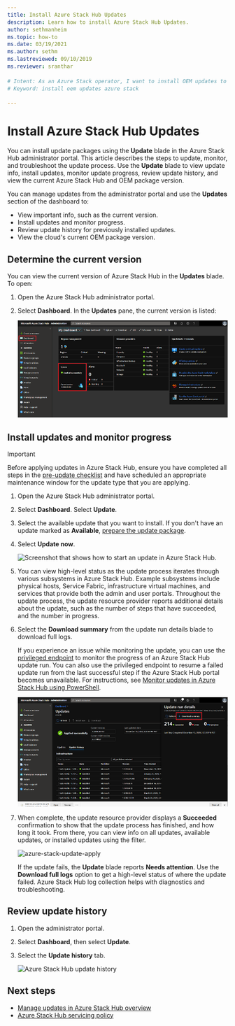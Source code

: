 ```yaml
---
title: Install Azure Stack Hub Updates 
description: Learn how to install Azure Stack Hub Updates.
author: sethmanheim
ms.topic: how-to
ms.date: 03/19/2021
ms.author: sethm
ms.lastreviewed: 09/10/2019
ms.reviewer: sranthar

# Intent: As an Azure Stack operator, I want to install OEM updates to keep my system up to date.
# Keyword: install oem updates azure stack

---
```



# Install Azure Stack Hub Updates

You can install update packages using the **Update** blade in the Azure Stack Hub administrator portal. This article describes the steps to update, monitor, and troubleshoot the update process. Use the **Update** blade to view update info, install updates, monitor update progress, review update history, and view the current Azure Stack Hub and OEM package version.

You can manage updates from the administrator portal and use the **Updates** section of the dashboard to:

- View important info, such as the current version.
- Install updates and monitor progress.
- Review update history for previously installed updates.
- View the cloud's current OEM package version.

## Determine the current version

You can view the current version of Azure Stack Hub in the **Updates** blade. To open:

1. Open the Azure Stack Hub administrator portal.

2. Select **Dashboard**. In the **Updates** pane, the current version is listed:

    ![Updates tile on default dashboard](./media/azure-stack-apply-updates/dashboard.png)

## Install updates and monitor progress

> [!IMPORTANT]
> Before applying updates in Azure Stack Hub, ensure you have completed all steps in the [pre-update checklist](release-notes-checklist.md) and have scheduled an appropriate maintenance window for the update type that you are applying.

1. Open the Azure Stack Hub administrator portal.

2. Select **Dashboard**. Select **Update**.

3. Select the available update that you want to install. If you don't have an update marked as **Available**, [prepare the update package](azure-stack-update-prepare-package.md).

4. Select **Update now**.

    ![Screenshot that shows how to start an update in Azure Stack Hub.](./media/azure-stack-apply-updates/image2.png)

5. You can view high-level status as the update process iterates through various subsystems in Azure Stack Hub. Example subsystems include physical hosts, Service Fabric, infrastructure virtual machines, and services that provide both the admin and user portals. Throughout the update process, the update resource provider reports additional details about the update, such as the number of steps that have succeeded, and the number in progress.

6. Select the **Download summary** from the update run details blade to download full logs.

    If you experience an issue while monitoring the update, you can use the [privileged endpoint](./azure-stack-privileged-endpoint.md) to monitor the progress of an Azure Stack Hub update run. You can also use the privileged endpoint to resume a failed update run from the last successful step if the Azure Stack Hub portal becomes unavailable. For instructions, see [Monitor updates in Azure Stack Hub using PowerShell](azure-stack-update-monitor.md).

    ![Azure Stack Hub update run details](./media/azure-stack-apply-updates/image3.png)

7. When complete, the update resource provider displays a **Succeeded** confirmation to show that the update process has finished, and how long it took. From there, you can view info on all updates, available updates, or installed updates using the filter.

    ![azure-stack-update-apply](./media/azure-stack-apply-updates/image4.png)

    If the update fails, the **Update** blade reports **Needs attention**. Use the **Download full logs** option to get a high-level status of where the update failed. Azure Stack Hub log collection helps with diagnostics and troubleshooting.

## Review update history

1. Open the administrator portal.

2. Select **Dashboard**, then select **Update**.

3. Select the **Update history** tab.

    ![Azure Stack Hub update history](./media/azure-stack-apply-updates/image5.png)

## Next steps

- [Manage updates in Azure Stack Hub overview](./azure-stack-updates.md)  
- [Azure Stack Hub servicing policy](./azure-stack-servicing-policy.md)  
